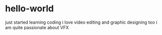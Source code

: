 # hello-world
just started learning coding
i love video editing and graphic designing too
i am quite passionate about VFX
